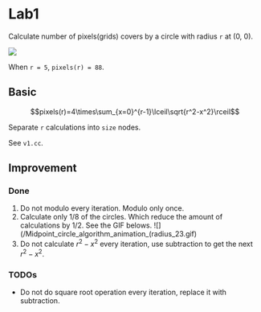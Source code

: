 # Lab1

Calculate number of pixels(grids) covers by a circle with radius `r` at (0, 0).

![](/sample.png)

When `r = 5`, `pixels(r) = 88`.

## Basic

$$pixels(r)=4\times\sum_{x=0}^{r-1}\lceil\sqrt{r^2-x^2}\rceil$$

Separate `r` calculations into `size` nodes.

See `v1.cc`.

## Improvement

### Done

1. Do not modulo every iteration. Modulo only once.
2. Calculate only 1/8 of the circles. Which reduce the amount of calculations by 1/2. See the GIF belows.
	![](/Midpoint_circle_algorithm_animation_(radius_23.gif)
3. Do not calculate $r^2-x^2$ every iteration, use subtraction to get the next $r^2-x^2$.

### TODOs

- Do not do square root operation every iteration, replace it with subtraction.
